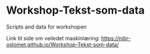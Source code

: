 # Workshop-Tekst-som-data
Scripts and data for workshopen

Link til side om veiledet maskinlæring: https://nibr-oslomet.github.io/Workshop-Tekst-som-data/
